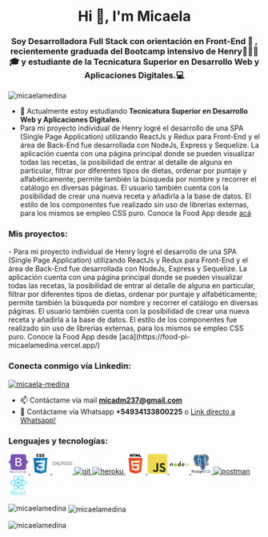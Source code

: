<h1 align="center">Hi 👋, I'm Micaela</h1>
<h3 align="center">Soy Desarrolladora Full Stack con orientación en Front-End 🚀 , recientemente graduada del Bootcamp intensivo de Henry👩🏻‍🎓🎓 y estudiante de la Tecnicatura Superior en Desarrollo Web y Aplicaciones Digitales.💻</h3>

<p align="left"> <img src="https://komarev.com/ghpvc/?username=micaelamedina&label=Profile%20views&color=0e75b6&style=flat" alt="micaelamedina" /> </p>

- 🌱 Actualmente estoy estudiando **Tecnicatura Superior en Desarrollo Web y Aplicaciones Digitales**.
- Para mi proyecto individual de Henry logré el desarrollo de una SPA (Single Page Application) utilizando ReactJs y Redux para Front-End y el área de Back-End fue desarrollada con NodeJs, Express y Sequelize. La aplicación cuenta con una página principal donde se pueden visualizar todas las recetas, la posibilidad de entrar al detalle de alguna en particular, filtrar por diferentes tipos de dietas, ordenar por puntaje y alfabéticamente; permite también la búsqueda por nombre y recorrer el catálogo en diversas páginas. El usuario también cuenta con la posibilidad de crear una nueva receta y añadirla a la base de datos. El estilo de los componentes fue realizado sin uso de librerias externas, para los mismos se empleo CSS puro. Conoce la Food App desde [acá](https://food-pi-micaelamedina.vercel.app/)
<h3 align="left">Mis proyectos:</h3>
- Para mi proyecto individual de Henry logré el desarrollo de una SPA (Single Page Application) utilizando ReactJs y Redux para Front-End y el área de Back-End fue desarrollada con NodeJs, Express y Sequelize. La aplicación cuenta con una página principal donde se pueden visualizar todas las recetas, la posibilidad de entrar al detalle de alguna en particular, filtrar por diferentes tipos de dietas, ordenar por puntaje y alfabéticamente; permite también la búsqueda por nombre y recorrer el catálogo en diversas páginas. El usuario también cuenta con la posibilidad de crear una nueva receta y añadirla a la base de datos. El estilo de los componentes fue realizado sin uso de librerias externas, para los mismos se empleo CSS puro. Conoce la Food App desde [acá](https://food-pi-micaelamedina.vercel.app/)

<h3 align="left">Conecta conmigo vía Linkedin:</h3>
<p align="left">
<a href="https://linkedin.com/in/micaela-medina" target="blank"><img align="center" src="https://raw.githubusercontent.com/rahuldkjain/github-profile-readme-generator/master/src/images/icons/Social/linked-in-alt.svg" alt="micaela-medina" height="30" width="40" /></a>
</p>

- 📫 Contáctame vía mail **micadm237@gmail.com** 
- 📲 Contáctame vía Whatsapp **+54934133800225** o [Link directo a Whatsapp!](https://wa.me/5493413380025/)

<h3 align="left">Lenguajes y tecnologías:</h3>
<p align="left"> <a href="https://getbootstrap.com" target="_blank" rel="noreferrer"> <img src="https://raw.githubusercontent.com/devicons/devicon/master/icons/bootstrap/bootstrap-plain-wordmark.svg" alt="bootstrap" width="40" height="40"/> </a> <a href="https://www.w3schools.com/css/" target="_blank" rel="noreferrer"> <img src="https://raw.githubusercontent.com/devicons/devicon/master/icons/css3/css3-original-wordmark.svg" alt="css3" width="40" height="40"/> </a> <a href="https://expressjs.com" target="_blank" rel="noreferrer"> <img src="https://raw.githubusercontent.com/devicons/devicon/master/icons/express/express-original-wordmark.svg" alt="express" width="40" height="40"/> </a> <a href="https://git-scm.com/" target="_blank" rel="noreferrer"> <img src="https://www.vectorlogo.zone/logos/git-scm/git-scm-icon.svg" alt="git" width="40" height="40"/> </a> <a href="https://heroku.com" target="_blank" rel="noreferrer"> <img src="https://www.vectorlogo.zone/logos/heroku/heroku-icon.svg" alt="heroku" width="40" height="40"/> </a> <a href="https://www.w3.org/html/" target="_blank" rel="noreferrer"> <img src="https://raw.githubusercontent.com/devicons/devicon/master/icons/html5/html5-original-wordmark.svg" alt="html5" width="40" height="40"/> </a> <a href="https://developer.mozilla.org/en-US/docs/Web/JavaScript" target="_blank" rel="noreferrer"> <img src="https://raw.githubusercontent.com/devicons/devicon/master/icons/javascript/javascript-original.svg" alt="javascript" width="40" height="40"/> </a> <a href="https://nodejs.org" target="_blank" rel="noreferrer"> <img src="https://raw.githubusercontent.com/devicons/devicon/master/icons/nodejs/nodejs-original-wordmark.svg" alt="nodejs" width="40" height="40"/> </a> <a href="https://www.postgresql.org" target="_blank" rel="noreferrer"> <img src="https://raw.githubusercontent.com/devicons/devicon/master/icons/postgresql/postgresql-original-wordmark.svg" alt="postgresql" width="40" height="40"/> </a> <a href="https://postman.com" target="_blank" rel="noreferrer"> <img src="https://www.vectorlogo.zone/logos/getpostman/getpostman-icon.svg" alt="postman" width="40" height="40"/> </a> <a href="https://reactjs.org/" target="_blank" rel="noreferrer"> <img src="https://raw.githubusercontent.com/devicons/devicon/master/icons/react/react-original-wordmark.svg" alt="react" width="40" height="40"/> </a> </p>

<p><img align="left" src="https://github-readme-stats.vercel.app/api/top-langs?username=micaelamedina&show_icons=true&locale=en&layout=compact" alt="micaelamedina" /></p>

<p>&nbsp;<img align="center" src="https://github-readme-stats.vercel.app/api?username=micaelamedina&show_icons=true&locale=en" alt="micaelamedina" /></p>

<p><img align="center" src="https://github-readme-streak-stats.herokuapp.com/?user=micaelamedina&" alt="micaelamedina" /></p>
